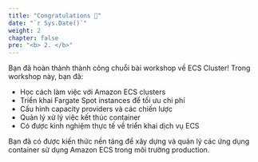 ```yaml
---
title: "Congratulations 🎉"
date: "`r Sys.Date()`"
weight: 2
chapter: false
pre: "<b> 2. </b>"
---
```


Bạn đã hoàn thành thành công chuỗi bài workshop về ECS Cluster! Trong workshop này, bạn đã:

- Học cách làm việc với Amazon ECS clusters
- Triển khai Fargate Spot instances để tối ưu chi phí
- Cấu hình capacity providers và các chiến lược
- Quản lý xử lý việc kết thúc container
- Có được kinh nghiệm thực tế về triển khai dịch vụ ECS

Bạn đã có được kiến thức nền tảng để xây dựng và quản lý các ứng dụng container sử dụng Amazon ECS trong môi trường production.